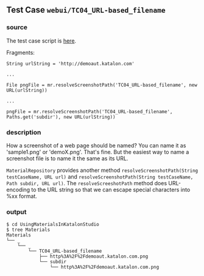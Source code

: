 ## Test Case `webui/TC04_URL-based_filename`

### source

The test case script is
[here](../../Scripts/webui/TC04_URL-based_filename/Script1537147401510.groovy).

Fragments:

```
String urlString = 'http://demoaut.katalon.com'

...

File pngFile = mr.resolveScreenshotPath('TC04_URL-based_filename', new URL(urlString))

...

pngFile = mr.resolveScreenshotPath('TC04_URL-based_filename', Paths.get('subdir'), new URL(urlString))
```

### description

How a screenshot of a web page should be named? You can name it as 'sample1.png' or 'demoX.png'. That's fine. But the easiest way to name a screenshot file is to name it the same as its URL.

`MaterialRepository` provides another method `resolveScreenshotPath(String testCaseName, URL url)` and `resolveScreenshotPath(String testCaseName, Path subdir, URL url)`. The `resolveScreeshotPath` method does URL-encoding to the URL string so that we can escape special characters into %xx format.

### output
```
$ cd UsingMaterialsInKatalonStudio
$ tree Materials
Materials
└── _
    └── _
        └── TC04_URL-based_filename
            ├── http%3A%2F%2Fdemoaut.katalon.com.png
            └── subdir
                └── http%3A%2F%2Fdemoaut.katalon.com.png

```
